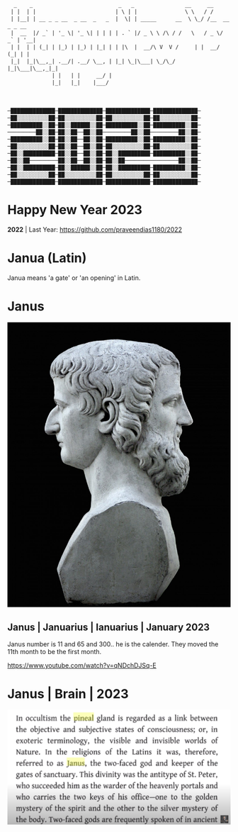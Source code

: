 ```
  _    _                           _   _                __     __             
 | |  | |                         | \ | |               \ \   / /             
 | |__| | __ _ _ __  _ __  _   _  |  \| | _____      __  \ \_/ /__  __ _ _ __ 
 |  __  |/ _` | '_ \| '_ \| | | | | . ` |/ _ \ \ /\ / /   \   / _ \/ _` | '__|
 | |  | | (_| | |_) | |_) | |_| | | |\  |  __/\ V  V /     | |  __/ (_| | |   
 |_|  |_|\__,_| .__/| .__/ \__, | |_| \_|\___| \_/\_/      |_|\___|\__,_|_|   
              | |   | |     __/ |                                             
              |_|   |_|    |___/   



─██████████████─██████████████─██████████████─██████████████─
─██░░░░░░░░░░██─██░░░░░░░░░░██─██░░░░░░░░░░██─██░░░░░░░░░░██─
─██████████░░██─██░░██████░░██─██████████░░██─██████████░░██─
─────────██░░██─██░░██──██░░██─────────██░░██─────────██░░██─
─██████████░░██─██░░██──██░░██─██████████░░██─██████████░░██─
─██░░░░░░░░░░██─██░░██──██░░██─██░░░░░░░░░░██─██░░░░░░░░░░██─
─██░░██████████─██░░██──██░░██─██░░██████████─██████████░░██─
─██░░██─────────██░░██──██░░██─██░░██─────────────────██░░██─
─██░░██████████─██░░██████░░██─██░░██████████─██████████░░██─
─██░░░░░░░░░░██─██░░░░░░░░░░██─██░░░░░░░░░░██─██░░░░░░░░░░██─
─██████████████─██████████████─██████████████─██████████████─

```

# Happy New Year 2023

**2022** | Last Year: https://github.com/praveendias1180/2022

# Janua (Latin)

Janua means 'a gate' or 'an opening' in Latin.

# Janus

![](janus.jpeg)

## Janus | Januarius | Ianuarius | January 2023

Janus number is 11 and 65 and 300.. he is the calender. They moved the 11th month to be the first month.

https://www.youtube.com/watch?v=qNDchDJSq-E

# Janus | Brain | 2023

![](2023.png)



